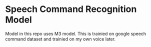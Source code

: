 # Speech Command Recognition Model
Model in this repo uses M3 model. This is trainied on google speech command dataset and trainied on my own voice later. 
